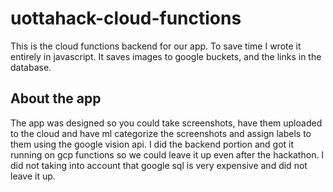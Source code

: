 # uottahack-cloud-functions
This is the cloud functions backend for our app. To save time I wrote it entirely in javascript. It saves images to google buckets, and the links in the database. 

## About the app
The app was designed so you could take screenshots, have them uploaded to the cloud and have ml categorize the screenshots and assign labels to them using the google vision api. I did the backend portion and got it running on gcp functions so we could leave it up even after the hackathon. I did not taking into account that google sql is very expensive and did not leave it up. 

